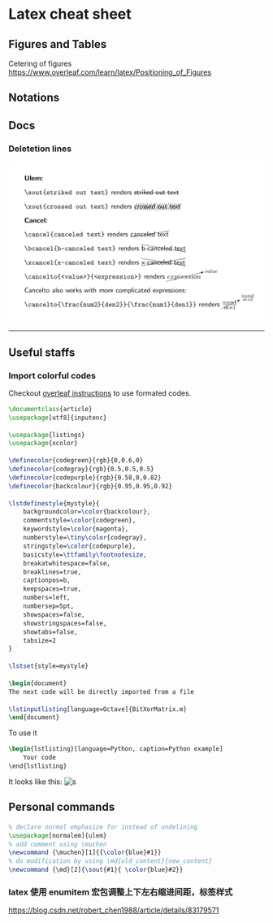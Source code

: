 # Latex cheat sheet

## Figures and Tables
Cetering of figures
https://www.overleaf.com/learn/latex/Positioning_of_Figures

## Notations

## Docs
### Deletetion lines
![s](../figs/latex_delete_line.png)

---
## Useful staffs
### Import colorful codes
Checkout [overleaf instructions](https://www.overleaf.com/learn/latex/code_listing#Code_styles_and_colours) to use formated codes.
```latex
\documentclass{article}
\usepackage[utf8]{inputenc}

\usepackage{listings}
\usepackage{xcolor}

\definecolor{codegreen}{rgb}{0,0.6,0}
\definecolor{codegray}{rgb}{0.5,0.5,0.5}
\definecolor{codepurple}{rgb}{0.58,0,0.82}
\definecolor{backcolour}{rgb}{0.95,0.95,0.92}

\lstdefinestyle{mystyle}{
    backgroundcolor=\color{backcolour},   
    commentstyle=\color{codegreen},
    keywordstyle=\color{magenta},
    numberstyle=\tiny\color{codegray},
    stringstyle=\color{codepurple},
    basicstyle=\ttfamily\footnotesize,
    breakatwhitespace=false,         
    breaklines=true,                 
    captionpos=b,                    
    keepspaces=true,                 
    numbers=left,                    
    numbersep=5pt,                  
    showspaces=false,                
    showstringspaces=false,
    showtabs=false,                  
    tabsize=2
}

\lstset{style=mystyle}

\begin{document}
The next code will be directly imported from a file

\lstinputlisting[language=Octave]{BitXorMatrix.m}
\end{document}
```

To use it
```latex
\begin{lstlisting}[language=Python, caption=Python example]
    Your code
\end{lstlisting}
```
It looks like this:
![s](https://sharelatex-wiki-cdn-671420.c.cdn77.org/learn-scripts/images/6/68/CodeListingEx5.png)


## Personal commands
```latex
% declare normal emphasize for instead of undelining
\usepackage[normalem]{ulem}
% add comment using \muchen
\newcommand {\muchen}[1]{{\color{blue}#1}}
% do modification by using \md{old_content}{new_content}
\newcommand {\md}[2]{\sout{#1}{ \color{blue}#2}}
```
### latex 使用 enumitem 宏包调整上下左右缩进间距，标签样式
https://blog.csdn.net/robert_chen1988/article/details/83179571
